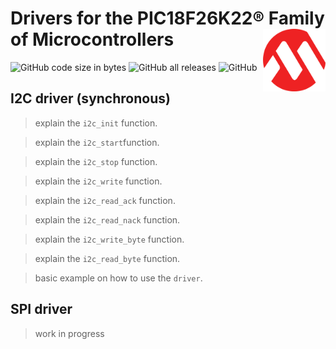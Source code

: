 # Drivers for the PIC18F26K22® Family of Microcontrollers <img align="right" width="100" height="100" src="/images/microchip.png">

<p align="left">
<img alt="GitHub code size in bytes" src="https://img.shields.io/github/languages/code-size/Googool/PaperJDA?style=flat-square">
<img alt="GitHub all releases" src="https://img.shields.io/github/downloads/Googool/PaperJDA/total?style=flat-square">
<img alt="GitHub" src="https://img.shields.io/github/license/Googool/PaperJDA?style=flat-square">
</p>

## I2C driver (synchronous)
> explain the `i2c_init` function.

> explain the `i2c_start`function.

> explain the `i2c_stop` function.

> explain the `i2c_write` function.

> explain the `i2c_read_ack` function.

> explain the `i2c_read_nack` function.

> explain the `i2c_write_byte` function.

> explain the `i2c_read_byte` function.

> basic example on how to use the `driver`.

## SPI driver
> work in progress